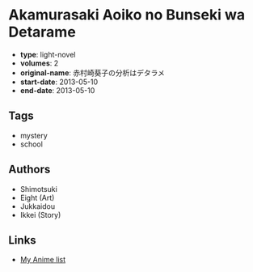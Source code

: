 # Akamurasaki Aoiko no Bunseki wa Detarame

-   **type**: light-novel
-   **volumes**: 2
-   **original-name**: 赤村崎葵子の分析はデタラメ
-   **start-date**: 2013-05-10
-   **end-date**: 2013-05-10

## Tags

-   mystery
-   school

## Authors

-   Shimotsuki
-   Eight (Art)
-   Jukkaidou
-   Ikkei (Story)

## Links

-   [My Anime list](https://myanimelist.net/manga/86589/Akamurasaki_Aoiko_no_Bunseki_wa_Detarame)
